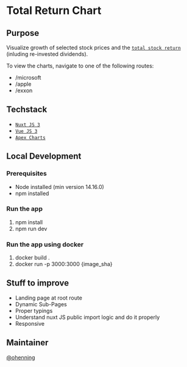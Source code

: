 # Total Return Chart

## Purpose

Visualize growth of selected stock prices and the [`total stock return`](https://financeformulas.net/Total-Stock-Return.html) (inluding re-invested dividends).

To view the charts, navigate to one of the following routes:

- /microsoft
- /apple
- /exxon

## Techstack

- [`Nuxt JS 3`](https://v3.nuxtjs.org/)
- [`Vue JS 3`](https://v3.vuejs.org/)
- [`Apex Charts`](https://apexcharts.com/)

## Local Development

### Prerequisites

- Node installed (min version 14.16.0)
- npm installed

### Run the app

1. npm install
2. npm run dev

### Run the app using docker

1. docker build .
2. docker run -p 3000:3000 {image_sha}

## Stuff to improve

- Landing page at root route
- Dynamic Sub-Pages
- Proper typings
- Understand nuxt JS public import logic and do it properly
- Responsive

## Maintainer

[@ohenning](https://github.com/ohenning)

